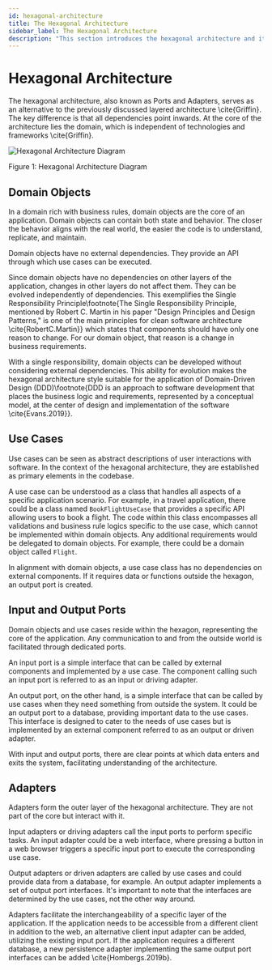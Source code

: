 ```yaml
---
id: hexagonal-architecture
title: The Hexagonal Architecture
sidebar_label: The Hexagonal Architecture
description: "This section introduces the hexagonal architecture and it's advantages compared to the wide spread layer approach."
---
```


# Hexagonal Architecture
The hexagonal architecture, also known as Ports and Adapters, serves as an alternative to the previously discussed layered architecture \cite{Griffin}. The key difference is that all dependencies point inwards. At the core of the architecture lies the domain, which is independent of technologies and frameworks \cite{Griffin}.

![Hexagonal Architecture Diagram](images/hexagonal-architecture.png)

Figure 1: Hexagonal Architecture Diagram

## Domain Objects
In a domain rich with business rules, domain objects are the core of an application. Domain objects can contain both state and behavior. The closer the behavior aligns with the real world, the easier the code is to understand, replicate, and maintain.

Domain objects have no external dependencies. They provide an API through which use cases can be executed.

Since domain objects have no dependencies on other layers of the application, changes in other layers do not affect them. They can be evolved independently of dependencies. This exemplifies the Single Responsibility Principle\footnote{The Single Responsibility Principle, mentioned by Robert C. Martin in his paper "Design Principles and Design Patterns," is one of the main principles for clean software architecture \cite{RobertC.Martin}} which states that components should have only one reason to change. For our domain object, that reason is a change in business requirements.

With a single responsibility, domain objects can be developed without considering external dependencies. This ability for evolution makes the hexagonal architecture style suitable for the application of Domain-Driven Design (DDD)\footnote{DDD is an approach to software development that places the business logic and requirements, represented by a conceptual model, at the center of design and implementation of the software \cite{Evans.2019}}.

## Use Cases
Use cases can be seen as abstract descriptions of user interactions with software. In the context of the hexagonal architecture, they are established as primary elements in the codebase.

A use case can be understood as a class that handles all aspects of a specific application scenario. For example, in a travel application, there could be a class named `BookFlightUseCase` that provides a specific API allowing users to book a flight. The code within this class encompasses all validations and business rule logics specific to the use case, which cannot be implemented within domain objects. Any additional requirements would be delegated to domain objects. For example, there could be a domain object called `Flight`.

In alignment with domain objects, a use case class has no dependencies on external components. If it requires data or functions outside the hexagon, an output port is created.

## Input and Output Ports
Domain objects and use cases reside within the hexagon, representing the core of the application. Any communication to and from the outside world is facilitated through dedicated ports.

An input port is a simple interface that can be called by external components and implemented by a use case. The component calling such an input port is referred to as an input or driving adapter.

An output port, on the other hand, is a simple interface that can be called by use cases when they need something from outside the system. It could be an output port to a database, providing important data to the use cases. This interface is designed to cater to the needs of use cases but is implemented by an external component referred to as an output or driven adapter.

With input and output ports, there are clear points at which data enters and exits the system, facilitating understanding of the architecture.

## Adapters
Adapters form the outer layer of the hexagonal architecture. They are not part of the core but interact with it.

Input adapters or driving adapters call the input ports to perform specific tasks. An input adapter could be a web interface, where pressing a button in a web browser triggers a specific input port to execute the corresponding use case.

Output adapters or driven adapters are called by use cases and could provide data from a database, for example. An output adapter implements a set of output port interfaces. It's important to note that the interfaces are determined by the use cases, not the other way around.

Adapters facilitate the interchangeability of a specific layer of the application. If the application needs to be accessible from a different client in addition to the web, an alternative client input adapter can be added, utilizing the existing input port. If the application requires a different database, a new persistence adapter implementing the same output port interfaces can be added \cite{Hombergs.2019b}.